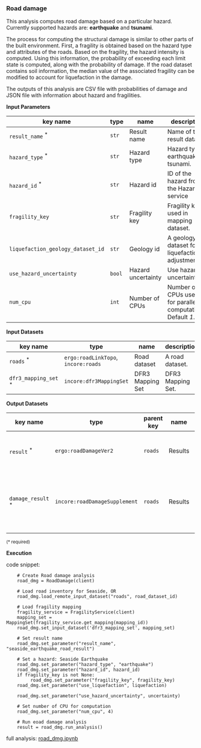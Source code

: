 ### Road damage

This analysis computes road damage based on a particular hazard. Currently supported hazards are: **earthquake** and **tsunami**.

The process for computing the structural damage is similar to other parts of the built environment. First, a fragility
is obtained based on the hazard type and attributes of the roads. Based on the fragility, the hazard intensity is computed. 
Using this information, the probability of exceeding each limit state is computed, 
along with the probability of damage. If the road dataset contains soil information, the median value of the associated 
fragility can be modified to account for liquefaction in the damage. 

The outputs of this analysis are CSV file with probabilities of damage and JSON file with information about hazard and fragilities.

**Input Parameters**

key name | type | name | description
--- | --- | --- | ---
`result_name` <sup>*</sup> | `str` | Result name | Name of the result dataset.
`hazard_type` <sup>*</sup> | `str` | Hazard type | Hazard type, earthquake or tsunami.
`hazard_id` <sup>*</sup> | `str` | Hazard id | ID of the hazard from the Hazard service
`fragility_key` | `str` | Fragility key | Fragility key used in mapping dataset.
`liquefaction_geology_dataset_id` | `str` | Geology id | A geology dataset for liquefaction adjustment.
`use_hazard_uncertainty` | `bool` | Hazard uncertainty | Use hazard uncertainty.
`num_cpu` | `int` | Number of CPUs | Number of CPUs used for parallel computations. <br>Default *1*.

**Input Datasets** 

key name | type | name | description
--- | --- | --- | ---
`roads` <sup>*</sup> | `ergo:roadLinkTopo`, <br>`incore:roads` | Road  dataset | A road dataset.
`dfr3_mapping_set` <sup>*</sup> | `incore:dfr3MappingSet` | DFR3 Mapping Set | DFR3 Mapping Set.

**Output Datasets**

key name | type | parent key | name | description
--- | --- | --- | --- | ---
`result` <sup>*</sup> | `ergo:roadDamageVer2` | `roads` | Results | A dataset containing results <br>(format: CSV).
`damage_result` <sup>*</sup> | `incore:roadDamageSupplement` | `roads` | Results | Information about applied hazard value and fragility<br>(format: JSON).

<small>(* required)</small>

**Execution**

code snippet:

```
    # Create Road damage analysis
    road_dmg = RoadDamage(client)

    # Load road inventory for Seaside, OR
    road_dmg.load_remote_input_dataset("roads", road_dataset_id)

    # Load fragility mapping
    fragility_service = FragilityService(client)
    mapping_set = MappingSet(fragility_service.get_mapping(mapping_id))
    road_dmg.set_input_dataset('dfr3_mapping_set', mapping_set)

    # Set result name
    road_dmg.set_parameter("result_name", "seaside_earthquake_road_result")

    # Set a hazard: Seaside Earthquake
    road_dmg.set_parameter("hazard_type", "earthquake")
    road_dmg.set_parameter("hazard_id", hazard_id)
    if fragility_key is not None:
         road_dmg.set_parameter("fragility_key", fragility_key)
    road_dmg.set_parameter("use_liquefaction", liquefaction)

    road_dmg.set_parameter("use_hazard_uncertainty", uncertainty)

    # Set number of CPU for computation
    road_dmg.set_parameter("num_cpu", 4)

    # Run eoad damage analysis
    result = road_dmg.run_analysis()
```
    
full analysis: [road_dmg.ipynb](https://github.com/IN-CORE/incore-docs/blob/master/notebooks/road_dmg.ipynb)